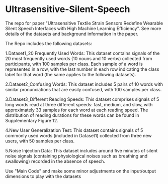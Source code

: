# Ultrasensitive-Silent-Speech
The repo for paper "Ultrasensitive Textile Strain Sensors Redefine Wearable Silent Speech Interfaces with High Machine Learning Efficiency". See more details of the datasets and background information in the paper.

The Repo includes the following datasets:

1.Dataset1_20 Frequently Used Words: This dataset contains signals of the 20 most frequently used words (10 nouns and 10 verbs) collected from participants, with 100 samples per class. Each sample of a word is represented in a row, with the last number in each row indicating the class label for that word (the same applies to the following datasets).

2.Dataset2_Confusing Words: This dataset includes 5 pairs of 10 words with similar pronunciations that are easily confused, with 100 samples per class.

3.Dataset3_Different Reading Speeds: This dataset comprises signals of 5 long words read at three different speeds: fast, medium, and slow, with approximately 33 samples for each word at each reading speed. The distribution of reading durations for these words can be found in Supplementary Figure 12.

4.New User Generalization Test: This dataset contains signals of 5 commonly used words (included in Dataset1) collected from three new users, with 50 samples per class.

5.Noise Injection Data: This dataset includes around five minutes of silent noise signals (containing physiological noises such as breathing and swallowing) recorded in the absence of speech.

Use "Main Code" and make some minor adjustments on the input/output dimensions to play with the datasets
